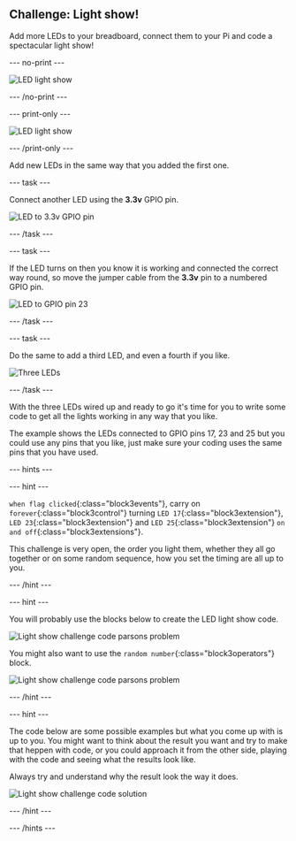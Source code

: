 ## Challenge: Light show!

Add more LEDs to your breadboard, connect them to your Pi and code a spectacular light show!

--- no-print ---

![LED light show](images/lightShow_completedTask.gif)

--- /no-print ---

--- print-only ---

![LED light show](images/lightShow_completedTask.png)

--- /print-only ---

Add new LEDs in the same way that you added the first one.

--- task ---

Connect another LED using the **3.3v** GPIO pin.

![LED to 3.3v GPIO pin](images/lightShow_LEDto3.3v.png)

--- /task ---

--- task ---

If the LED turns on then you know it is working and connected the correct way round, so move the jumper cable from the **3.3v** pin to a numbered GPIO pin.

![LED to GPIO pin 23](images/lightShow_LEDtoGPIO23.png)

--- /task ---

--- task ---

Do the same to add a third LED, and even a fourth if you like.

![Three LEDs](images/lightShow_3LEDs.png)

--- /task ---

With the three LEDs wired up and ready to go it's time for you to write some code to get all the lights working in any way that you like.

The example shows the LEDs connected to GPIO pins 17, 23 and 25 but you could use any pins that you like, just make sure your coding uses the same pins that you have used.

--- hints ---

--- hint ---

`when flag clicked`{:class="block3events"}, carry on `forever`{:class="block3control"} turning `LED 17`{:class="block3extension"}, `LED 23`{:class="block3extension"} and `LED 25`{:class="block3extension"} `on and off`{:class="block3extensions"}.

This challenge is very open, the order you light them, whether they all go together or on some random sequence, how you set the timing are all up to you.

--- /hint ---

--- hint ---

You will probably use the blocks below to create the LED light show code.

![Light show challenge code parsons problem](images/lightShow_lightShowCode__parsons.png)

You might also want to use the `random number`{:class="block3operators"} block.

![Light show challenge code parsons problem](images/lightShow_randomNumber.png)

--- /hint ---

--- hint ---

The code below are some possible examples but what you come up with is up to you. You might want to think about the result you want and try to make that heppen with code, or you could approach it from the other side, playing with the code and seeing what the results look like. 

Always try and understand why the result look the way it does. 

![Light show challenge code solution](images/lightShow_lightShowCode_Solution.png)

--- /hint ---

--- /hints ---
